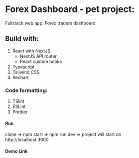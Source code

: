 # Forex Dashboard - pet project:
Fullstack web app. Forex traders dashboard.

## Build with:
1. React with NextJS
   - NextJS API router
   - React custom hooks
2. Typescript
3. Tailwind CSS
4. Rechart

### Code formatting:
1. TSlint
2. ESLint
3. Prettier

#### Run
clone => npm start => npm run dev => project will start on http://localhost:3000

#### Demo Link
